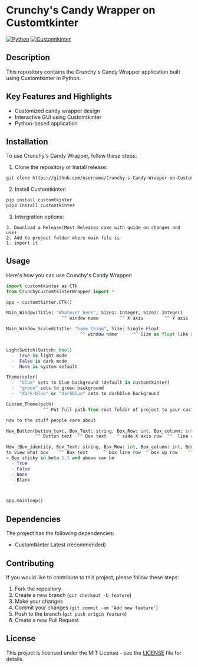   # Crunchy's Candy Wrapper on Customtkinter
  
  [![Python](https://img.shields.io/badge/Python-3.9-blue)](https://www.python.org/)
  [![Customtkinter](https://img.shields.io/badge/Customtkinter-v2.2.2-orange)](https://github.com/customtkinter)
  
  ## Description
  
  This repository contains the Crunchy's Candy Wrapper application built using Customtkinter in Python.
  
  ## Key Features and Highlights
  
  - Customized candy wrapper design
  - Interactive GUI using Customtkinter
  - Python-based application
  
  ## Installation
  
  To use Crunchy's Candy Wrapper, follow these steps:
  
  1. Clone the repository or Install release:
  
  ```bash
  git clone https://github.com/username/Crunchy-s-Candy-Wrapper-on-Customtkinter.git
  ```
  
  2. Install Customtkinter:
  
  ```bash
  pip install customtkinter
  pip3 install customtkinter
  ```
  3. Intergration options:
  ``` Local
  3. Download a Release(Most Releases come with guide on changes and use)
  2. Add to project folder where main file is
  1. import it
  ```
  ## Usage
  
  Here's how you can use Crunchy's Candy Wrapper:
  
  ```python
  import customtkinter as CTk
  from CrunchyCustomtkinterWrapper import *
  
  app = customtkinter.CTk()
  
  Main_Window(Title: "Whatever here", Size1: Integer, Size2: Integer)
                       ^^ window name        ^^ X axis        ^^ Y axis
  
  Main_Window_Scaled(Title: "Same thing", Size: Single Float
                              ^^ window name      ^^ Size as float like 800.64
  
  
  LightSwitch(Switch: bool)
    -  True is light mode
    -  False is dark mode
    -  None is system default
  
  Theme(color)
    -  "blue" sets to blue background (default in customtkinter)
    -  "green" sets to green background
    -  "dark-blue" or "darkblue" sets to darkblue background
  
  Custom_Theme(path)
                ^^ Put full path from root folder of project to your custom json theme
  
  now to the stuff people care about
  
  New_Button(button_text, Box_Text: string, Box_Row: int, Box_column: int, Box_paddx: int, Box_paddy: (range), callback: DefaultCallback
             ^^ Button text  ^^ Box text    ^ side X axis row  ^^  line row  ^^ Padx        ^ Padding  ^ (1 2) ^ existing Function name for logic

  New_(Box_identity, Box_Text: string, Box_Row: int, Box_column: int, Box_Padx: int, Box_Sticky_Custom: string normaly "w", Box_Sticky: bool)
  to view what box    ^^ Box text      ^ box line row  ^ box up row    ^^ Padx        ^^ Box Sticky("anything")      ^ if true box_sticky_custom is valid
  = Box sticky in beta 1.1 and above can be
    - True
    - False
    - None
    - Blank
  

  
  app.mainloop()
  ```
  
  ## Dependencies
  
  The project has the following dependencies:
  
  - Customtkinter Latest (recommended)
  
  ## Contributing
  
  If you would like to contribute to this project, please follow these steps:
  
  1. Fork the repository
  2. Create a new branch (`git checkout -b feature`)
  3. Make your changes
  4. Commit your changes (`git commit -am 'Add new feature'`)
  5. Push to the branch (`git push origin feature`)
  6. Create a new Pull Request
  
  ## License

This project is licensed under the MIT License - see the [LICENSE](LICENSE) file for details.
